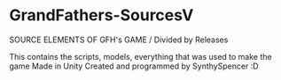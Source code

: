 # GrandFathers-SourcesV
SOURCE ELEMENTS OF GFH's GAME / Divided by Releases

This contains the scripts, models, everything that was used to make the game
Made in Unity
Created and programmed by SynthySpencer
:D
